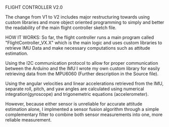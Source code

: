 FLIGHT CONTROLLER V2.0

The change from V1 to V2 includes major restructuring towards using custom libraries and more object oriented programming to simply and better the readability of the main flight controller sketch file. 




HOW IT WORKS:
  So far, the flight controller runs a main program called "FlightController_VX.X" which is the main logic and uses custom libraries to retrieve IMU Data and make necessary computations such as attitude estimation. 

  Using the I2C communication protocol to allow for proper communication between the Arduino and the IMU I wrote my own custom library for easily retrieving data from the MPU6060 (Further description in the Source file). 
  
  Using the angular velocities and linear accelerations retrieved from the IMU, separate roll, pitch, and yaw angles are calculated using numerical integration(gyroscope) and trigonemetric equations (accelerometer).

  However, because either sensor is unreliable for accurate attitude estimation alone, I implmented a sensor fusion algorithm through a simple complementary filter to combine both sensor measurements into one, more reliable measurement.
